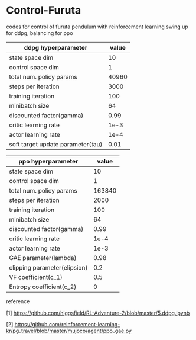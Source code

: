 # Control-Furuta
codes for control of furuta pendulum with reinforcement learning
swing up for ddpg, balancing for ppo

ddpg hyperparameter | value  
------------ | ------------  
state space dim | 10  
control space dim | 1  
total num. policy params | 40960  
steps per iteration | 3000  
training iteration | 100
minibatch size | 64
discounted factor(gamma) | 0.99
critic learning rate | 1e-3
actor learning rate | 1e-4
soft target update parameter(tau) | 0.01



ppo hyperparameter | value  
------------ | ------------  
state space dim | 10  
control space dim | 1  
total num. policy params | 163840  
steps per iteration | 2000  
training iteration | 100
minibatch size | 64
discounted factor(gamma) | 0.99
critic learning rate | 1e-4
actor learning rate | 1e-3
GAE parameter(lambda) | 0.98
clipping parameter(elipsion) | 0.2
VF coefficient(c_1) | 0.5
Entropy coefficient(c_2) | 0


reference

[1] https://github.com/higgsfield/RL-Adventure-2/blob/master/5.ddpg.ipynb

[2] https://github.com/reinforcement-learning-kr/pg_travel/blob/master/mujoco/agent/ppo_gae.py
